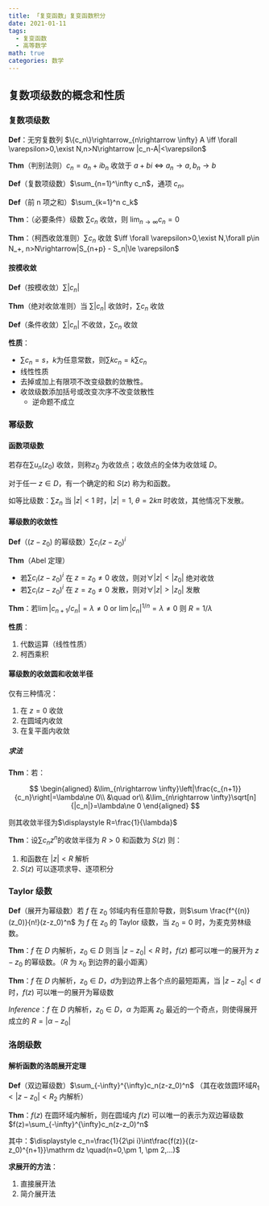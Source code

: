 ```yaml
---
title: 「复变函数」复变函数积分
date: 2021-01-11
tags:
  - 复变函数
  - 高等数学
math: true
categories: 数学
---
```


## 复数项级数的概念和性质

### 复数项级数

**Def**：无穷复数列 $\{c_n\}\rightarrow_{n\rightarrow \infty} A \iff \forall \varepsilon>0,\exist N,n>N\rightarrow |c_n-A|<\varepsilon$

**Thm**（判别法则）$c_n=a_n+ib_n$ 收敛于 $a+bi~\iff~a_n\rightarrow a, b_n\rightarrow b$

**Def**（复数项级数）$\sum_{n=1}^\infty c_n$，通项 $c_n$。

**Def**（前 n 项之和）$\sum_{k=1}^n c_k$

**Thm**：（必要条件）级数 $\sum c_n$ 收敛，则 $\lim_{n\rightarrow \infty} c_n=0$

**Thm**：（柯西收敛准则）$\sum c_n$ 收敛 $\iff \forall \varepsilon>0,\exist N,\forall p\in N_+, n>N\rightarrow|S_{n+p} - S_n|\le \varepsilon$

#### 按模收敛

**Def**（按模收敛）$\sum |c_n|$

**Thm**（绝对收敛准则）当 $\sum |c_n|$ 收敛时，$\sum c_n$ 收敛

**Def**（条件收敛）$\sum |c_n|$ 不收敛，$\sum c_n$ 收敛

**性质**：

- $\sum c_n=s$，$k$为任意常数，则$\sum kc_n=k\sum c_n$
- 线性性质
- 去掉或加上有限项不改变级数的敛散性。
- 收敛级数添加括号或改变次序不改变敛散性
  - 逆命题不成立

### 幂级数

#### 函数项级数

若存在$\sum u_n(z_0)$ 收敛，则称$z_0$ 为收敛点；收敛点的全体为收敛域 $D$。

对于任一 $z\in D$，有一个确定的和 $S(z)$ 称为和函数。

如等比级数：$\sum z_n$ 当 $|z|<1$ 时，$|z|=1,~\theta = 2k\pi$ 时收敛，其他情况下发散。

#### 幂级数的收敛性

**Def**（$(z-z_0)$ 的幂级数）$\sum c_i(z-z_0)^i$

**Thm**（Abel 定理）

- 若$\sum c_i(z-z_0)^i$ 在 $z=z_0\ne 0$ 收敛，则对$\forall |z|< |z_0|$ 绝对收敛
- 若$\sum c_i(z-z_0)^i$ 在 $z=z_0\ne 0$ 发散，则对$\forall |z|> |z_0|$ 发散

**Thm**：若$\lim |c_{n+1}/c_n|=\lambda \ne 0$ or $\lim |c_n|^{1/n}=\lambda \ne 0$ 则 $R=1/\lambda$

**性质**：

1. 代数运算（线性性质）
2. 柯西乘积

#### 幂级数的收敛圆和收敛半径

仅有三种情况：

1. 在 $z=0$ 收敛
2. 在圆域内收敛
3. 在复平面内收敛

##### 求法

**Thm**：若：

$$
\begin{aligned}
&\lim_{n\rightarrow \infty}\left|\frac{c_{n+1}}{c_n}\right|=\lambda\ne 0\\
&\quad or\\
&\lim_{n\rightarrow \infty}\sqrt[n]{|c_n|}=\lambda\ne 0
\end{aligned}
$$

则其收敛半径为$\displaystyle R=\frac{1}{\lambda}$

**Thm**：设$\sum c_nz^n$的收敛半径为 $R>0$ 和函数为 $S(z)$ 则：

1. 和函数在 $|z|<R$ 解析
2. $S(z)$ 可以逐项求导、逐项积分

### Taylor 级数

**Def**（展开为幂级数）若 $f$ 在 $z_0$ 邻域内有任意阶导数，则$\sum \frac{f^{(n)}(z_0)}{n!}(z-z_0)^n$ 为 $f$ 在 $z_0$ 的 Taylor 级数，当 $z_0=0$ 时，为麦克劳林级数。

**Thm**：$f$ 在 $D$ 内解析，$z_0\in D$ 则当 $|z-z_0|<R$ 时，$f(z)$ 都可以唯一的展开为 $z-z_0$ 的幂级数。（$R$ 为 $x_0$ 到边界的最小距离）

**Thm**：$f$ 在 $D$ 内解析，$z_0\in D$，$d$为到边界上各个点的最短距离，当 $|z-z_0|<d$ 时，$f(z)$ 可以唯一的展开为幂级数

*Inference*：$f$ 在 $D$ 内解析，$z_0\in D$，$\alpha$ 为距离 $z _ 0$ 最近的一个奇点，则使得展开成立的 $R=|\alpha-z_0|$

### 洛朗级数

#### 解析函数的洛朗展开定理

**Def**（双边幂级数）$\sum_{-\infty}^{\infty}c_n(z-z_0)^n$ （其在收敛圆环域$R_1<|z-z_0|<R_2$ 内解析）

**Thm**：$f(z)$ 在圆环域内解析，则在圆域内 $f(z)$ 可以唯一的表示为双边幂级数 $f(z)=\sum_{-\infty}^{\infty}c_n(z-z_0)^n$

其中：$\displaystyle c_n=\frac{1}{2\pi i}\int\frac{f(z)}{(z-z_0)^{n+1}}\mathrm dz \quad(n=0,\pm 1, \pm 2,...)$

**求展开的方法**：

1. 直接展开法
2. 简介展开法
